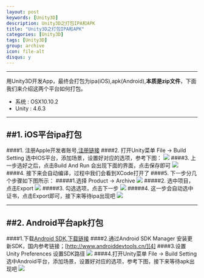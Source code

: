```yaml
---
layout: post
keywords: [Unity3D]
description: Unity3D之打包IPA和APK
title: "Unity3D之打包IPA和APK"
categories: [Unity3D]
tags: [Unity3D]
group: archive
icon: file-alt
disqus: y
---
```


---
用Unity3D开发App，最终会打包为ipa(iOS),apk(Android),**本质是zip文件**，下面我们来介绍这两个平台如何打包。

- 系统 : OSX10.10.2
- Unity : 4.6.3

---
##1. iOS平台ipa打包
---

####1. 注册Apple开发者账号,[注册链接][1]
####2. 打开Unity菜单 File -> Build Setting 选中IOS平台，添加场景，设置好对应的选项，参考下图： 
 ![](/images/post/unity3d_distribution_02.png)
####3. 上一步选好之后，点击Build And Run 会出现下面的界面，点击保存即可
 ![](/images/post/unity3d_distribution_03.png)
####4. 接下来会自动编译，过程中我们会看到XCode打开了
####5. 下一步分几个步骤如下图所示：
#####1.选择 Product -> Archive
![](/images/post/unity3d_distribution_04.png)
#####2. 选中项目，点击Export
![](/images/post/unity3d_distribution_05.png)
#####3. 勾选选项，点击下一步
![](/images/post/unity3d_distribution_06.png)
#####4. 这一步会自动选中证书，点击Export即可，接下来等待ipa出现吧
![](/images/post/unity3d_distribution_07.png)

---
##2. Android平台apk打包
---
####1.下载[Android SDK][2],[下载链接][3]
####2.通过Android SDK Manager 安装更新SDK，国内参考链接；[http://www.androiddevtools.cn/][4]
####3.设置Unity Preferences 设置SDK路径
![](/images/post/unity3d_distribution_01.png)
####4.打开Unity菜单 File -> Build Setting 选中Android平台，添加场景，设置好对应的选项，参考下图，接下来等待apk出现吧 
![](/images/post/unity3d_distribution_08.png)

[1]:https://developer.apple.com/enroll/selectEnrollmentType.php?t=cm
[2]:http://developer.android.com/sdk/index.html
[3]:http://dl.google.com/android/android-sdk_r24.1.2-macosx.zip
[4]:http://www.androiddevtools.cn/
